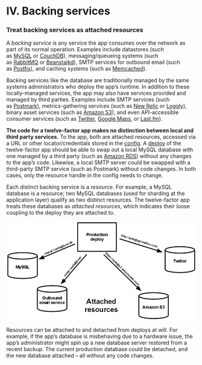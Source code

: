# IV. Backing services

### Treat backing services as attached resources

A *backing service* is any service the app consumes over the network as part of its normal operation. Examples include datastores (such as [MySQL](http://dev.mysql.com/) or [CouchDB](http://couchdb.apache.org/)), messaging/queueing systems (such as [RabbitMQ](http://www.rabbitmq.com/) or [Beanstalkd](https://beanstalkd.github.io/)), SMTP services for outbound email (such as [Postfix](http://www.postfix.org/)), and caching systems (such as [Memcached](http://memcached.org/)).

Backing services like the database are traditionally managed by the same systems administrators who deploy the app’s runtime. In addition to these locally-managed services, the app may also have services provided and managed by third parties. Examples include SMTP services (such as [Postmark](http://postmarkapp.com/)), metrics-gathering services (such as [New Relic](http://newrelic.com/) or [Loggly](http://www.loggly.com/)), binary asset services (such as [Amazon S3](http://aws.amazon.com/s3/)), and even API-accessible consumer services (such as [Twitter](http://dev.twitter.com/), [Google Maps](https://developers.google.com/maps/), or [Last.fm](http://www.last.fm/api)).

**The code for a twelve-factor app makes no distinction between local and third party services.** To the app, both are attached resources, accessed via a URL or other locator/credentials stored in the [config](III%20Config%205b5606111aee443b801e040561320667.md). A [deploy](I%20Codebase%202b059202958543419888e3e678b44fc5.md) of the twelve-factor app should be able to swap out a local MySQL database with one managed by a third party (such as [Amazon RDS](http://aws.amazon.com/rds/)) without any changes to the app’s code. Likewise, a local SMTP server could be swapped with a third-party SMTP service (such as Postmark) without code changes. In both cases, only the resource handle in the config needs to change.

Each distinct backing service is a *resource*. For example, a MySQL database is a resource; two MySQL databases (used for sharding at the application layer) qualify as two distinct resources. The twelve-factor app treats these databases as *attached resources*, which indicates their loose coupling to the deploy they are attached to.

![attached-resources.png](IV%20Backing%20services%201c1e72b649f649babc444f5cb9834892/attached-resources.png)

Resources can be attached to and detached from deploys at will. For example, if the app’s database is misbehaving due to a hardware issue, the app’s administrator might spin up a new database server restored from a recent backup. The current production database could be detached, and the new database attached – all without any code changes.